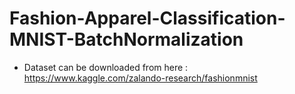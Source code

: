 # Fashion-Apparel-Classification-MNIST-BatchNormalization
* Dataset can be downloaded from here : https://www.kaggle.com/zalando-research/fashionmnist
